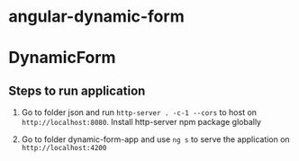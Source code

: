 # angular-dynamic-form

# DynamicForm

## Steps to run application

1) Go to folder json and run `http-server . -c-1 --cors` to host on `http://localhost:8080`. Install http-server npm package globally

2) Go to folder dynamic-form-app and use `ng s` to serve the application on `http://localhost:4200`
